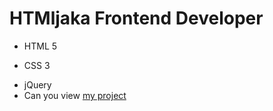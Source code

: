 # HTMljaka Frontend Developer
- HTML 5
* CSS 3
+ jQuery
+ Can you view [my project](https://pages.github.com/)

